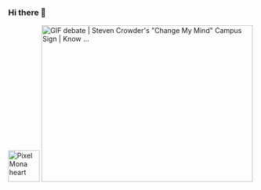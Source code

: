 ### Hi there 👋

<!--
**MedAmineFouzai/MedAmineFouzai** is a ✨ _special_ ✨ repository because its `README.md` (this file) appears on your GitHub profile.

Here are some ideas to get you started:

- 🔭 I’m currently working on ...
- 🌱 I’m currently learning ...
- 👯 I’m looking to collaborate on ...
- 🤔 I’m looking for help with ...
- 💬 Ask me about ...
- 📫 How to reach me: ...
- 😄 Pronouns: ...
- ⚡ Fun fact: ...
-->
<img src="https://github.githubassets.com/images/modules/site/sponsors/pixel-mona-heart.gif" alt="Pixel Mona heart" width="64" height="64">

<img alt="GIF debate | Steven Crowder's &quot;Change My Mind&quot; Campus Sign | Know ..." class="n3VNCb" src="https://i.kym-cdn.com/photos/images/original/001/348/450/170.png" data-noaft="1" jsname="HiaYvf" jsaction="load:XAeZkd,gvK6lb;" style="width: 431px; height: 318.51px; margin: 0px;">

